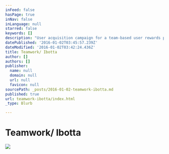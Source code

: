 ```yaml
---
inFeed: false
hasPage: true
inNav: false
inLanguage: null
starred: false
keywords: []
description: "User acquisition campaign for a team-based user rewards playing off the idea of the 80's TV show \"A-Team\""
datePublished: '2016-01-02T03:45:57.239Z'
dateModified: '2016-01-02T03:42:24.436Z'
title: Teamwork/ Ibotta
author: []
authors: []
publisher:
  name: null
  domain: null
  url: null
  favicon: null
sourcePath: _posts/2016-01-02-teamwork-ibotta.md
published: true
url: teamwork-ibotta/index.html
_type: Blurb

---
```

# Teamwork/ Ibotta
![](https://the-grid-user-content.s3-us-west-2.amazonaws.com/45421002-3d66-47f1-922d-dfb13abe4847.jpg)